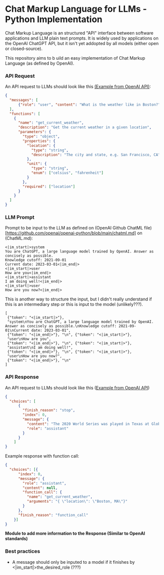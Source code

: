 # Chat Markup Language for LLMs - Python Implementation

Chat Markup Language is an structured "API" interface between software applications and LLM plain text prompts. It is widely used by applications on the OpenAI ChatGPT API, but it isn't yet addopted by all models (either open or closed-source).

This repository aims to b uild an easy implementation of Chat Markup Language (as defined by OpenAI).

### API Request
An API request to LLMs should look like this [(Example from OpenAI API)](https://openai.com/blog/function-calling-and-other-api-updates):
```json
{
  "messages": [
      {"role": "user", "content": "What is the weather like in Boston?"}
  ],
  "functions": [
    {
      "name": "get_current_weather",
      "description": "Get the current weather in a given location",
      "parameters": {
        "type": "object",
        "properties": {
          "location": {
            "type": "string",
            "description": "The city and state, e.g. San Francisco, CA"
          },
          "unit": {
            "type": "string",
            "enum": ["celsius", "fahrenheit"]
          }
        },
        "required": ["location"]
      }
    }
  ]
}
```

### LLM Prompt

Prompt to be input to the LLM as defined on (OpenAI Github ChatML file)[https://github.com/openai/openai-python/blob/main/chatml.md] on (ChatML.md):

```
<|im_start|>system
You are ChatGPT, a large language model trained by OpenAI. Answer as concisely as possible.
Knowledge cutoff: 2021-09-01
Current date: 2023-03-01<|im_end|>
<|im_start|>user
How are you<|im_end|>
<|im_start|>assistant
I am doing well!<|im_end|>
<|im_start|>user
How are you now?<|im_end|>
```

This is another way to structure the input, but I didn't really understand if this is an intermediary step or this is input to the model (unlikely???).

```
[
 {"token": "<|im_start|>"},
 "system\nYou are ChatGPT, a large language model trained by OpenAI. Answer as concisely as possible.\nKnowledge cutoff: 2021-09-01\nCurrent date: 2023-03-01",
 {"token": "<|im_end|>"}, "\n", {"token": "<|im_start|>"},
 "user\nHow are you",
 {"token": "<|im_end|>"}, "\n", {"token": "<|im_start|>"},
 "assistant\nI am doing well!",
 {"token": "<|im_end|>"}, "\n", {"token": "<|im_start|>"},
 "user\nHow are you now?",
 {"token": "<|im_end|>"}, "\n"
]
```

### API Response
An API request to LLMs should look like this ([Example from OpenAI API](https://openai.com/blog/function-calling-and-other-api-updates))
```json
{
  "choices": [
      {
        "finish_reason": "stop",
        "index": 0,
        "message": {
          "content": "The 2020 World Series was played in Texas at Globe Life Field in Arlington.",
          "role": "assistant"
        }
      }
    ]
}
```

Example response with function call:
```json
{ 
  "choices": [{
      "index": 0,
      "message": {
        "role": "assistant",
        "content": null,
        "function_call": {
          "name": "get_current_weather",
          "arguments": "{ \"location\": \"Boston, MA\"}"
        }
      },
      "finish_reason": "function_call"
    }]
}
```

**Module to add more information to the Response (Similar to OpenAI standards)**

### Best practices
- A message should only be inputed to a model if it finishes by <|im_start|>the_desired_role (???)
  
